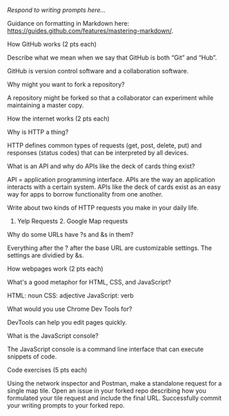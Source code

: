 _Respond to writing prompts here..._

Guidance on formatting in Markdown here: https://guides.github.com/features/mastering-markdown/.

How GitHub works (2 pts each)

Describe what we mean when we say that GitHub is both “Git” and “Hub”.

GitHub is version control software and a collaboration software.  

Why might you want to fork a repository?

A repository might be forked so that a collaborator can experiment while maintaining a master copy. 

How the internet works (2 pts each)

Why is HTTP a thing?

HTTP defines common types of requests (get, post, delete, put) and responses (status codes) that can be interpreted by all devices. 

What is an API and why do APIs like the deck of cards thing exist?

API = application programming interface. APIs are the way an application interacts with a certain system. APIs like the deck of cards exist as an easy way for apps to borrow functionality from one another. 

Write about two kinds of HTTP requests you make in your daily life.

1. Yelp Requests 2. Google Map requests 


Why do some URLs have ?s and &s in them?

Everything after the ? after the base URL are customizable settings. The settings are dividied by &s. 

How webpages work (2 pts each)

What's a good metaphor for HTML, CSS, and JavaScript?

HTML: noun CSS: adjective  JavaScript: verb 

What would you use Chrome Dev Tools for?

DevTools can help you edit pages quickly. 

What is the JavaScript console?

The JavaScript console is a command line interface that can execute snippets of code. 
 
Code exercises (5 pts each)

Using the network inspector and Postman, make a standalone request for a single map tile. Open an issue in your forked repo describing how you formulated your tile request and include the final URL.
Successfully commit your writing prompts to your forked repo.
